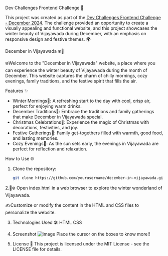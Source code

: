 Dev Challenges Frontend Challenge 🎯

This project was created as part of the [Dev Challenges Frontend Challenge - December 2024](https://dev.to/challenges/frontend-2024-12-04).
The challenge provided an opportunity to create a visually appealing and functional website, and this project showcases the winter beauty of Vijayawada during December, with an emphasis on responsive design and festive themes.
🌍

December in Vijayawada ❄️🌆

❄️Welcome to the "December in Vijayawada" website, a place where you can experience the winter beauty of Vijayawada during the month of December. 
This website captures the charm of chilly mornings, cozy evenings, family traditions, and the festive spirit that fills the air. 

Features ✨

- Winter Mornings🌄: A refreshing start to the day with cool, crisp air, perfect for enjoying warm drinks.
- December Traditions🎉: Embrace the traditions and family gatherings that make December in Vijayawada special.
- Christmas Celebrations🎅: Experience the magic of Christmas with decorations, festivities, and joy.
- Festive Gatherings🥂: Family get-togethers filled with warmth, good food, and lasting memories.
- Cozy Evenings🌙: As the sun sets early, the evenings in Vijayawada are perfect for reflection and relaxation.

How to Use 🌐

1. Clone the repository:
   ```bash
   git clone https://github.com/yourusername/december-in-vijayawada.git
2.🎥❄️ Open index.html in a web browser to explore the winter wonderland of Vijayawada. 

✍️Customize or modify the content in the HTML and CSS files to personalize the website. 

3. Technologies Used 🛠️
HTML
CSS

4. Screenshot
   ![image](https://github.com/user-attachments/assets/d4aa1410-f21c-4f2f-ab70-cc1403eefc94)
Place the cursor on the boxes to know more!!

5. License 📜
This project is licensed under the MIT License - see the LICENSE file for details.
